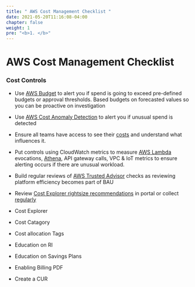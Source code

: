 ```yaml
---
title: " AWS Cost Management Checklist "
date: 2021-05-20T11:16:08-04:00
chapter: false
weight: 1
pre: "<b>1. </b>"
---
```

 
# AWS Cost Management Checklist
 


### Cost Controls
* Use [AWS Budget](https://wellarchitectedlabs.com/cost/100_labs/100_2_cost_and_usage_governance/) to alert you if spend is going to exceed pre-defined budgets or approval thresholds. Based budgets on forecasted values so you can be proactive on investigation
* Use [AWS Cost Anomaly Detection](https://docs.aws.amazon.com/awsaccountbilling/latest/aboutv2/getting-started-ad.html) to alert you if unusual spend is detected
* Ensure all teams have access to see their [costs](https://github.com/Road-To-FinOps-Deploy/aws_member_cur) and understand what influences it.
* Put controls using CloudWatch metrics to measure [AWS Lambda](https://aws.amazon.com/about-aws/whats-new/2020/10/announcing-amazon-cloudwatch-lambda-insights-preview/?trk=el_a134p000006peKqAAI&trkCampaign=AWSInsights_Website_News_amazon-cloudwatch-lambda-insights-preview&sc_channel=el&sc_campaign=AWSInsights_Blog_finding-savings-from-2020-reinvent-announcements&sc_outcome=Product_Marketing) evocations, [Athena](https://docs.aws.amazon.com/athena/latest/ug/control-limits.html?trk=el_a134p000006peLjAAI&trkCampaign=AWSInsights_Website_Docs_athena-control-limits&sc_channel=el&sc_campaign=AWSInsights_Blog_finding-savings-from-2020-reinvent-announcements&sc_outcome=Product_Marketing), API gateway calls, VPC & IoT metrics to ensure alerting occurs if there are unusual workload. 
* Build regular reviews of [AWS Trusted Advisor](https://aws.amazon.com/solutions/implementations/aws-trusted-advisor-explorer/) checks as reviewing platform efficiency becomes part of BAU

* Review [Cost Explorer rightsize recommendations](https://docs.aws.amazon.com/awsaccountbilling/latest/aboutv2/ce-rightsizing.html) in portal or collect [regularly](https://github.com/Road-To-FinOps-Deploy/aws_cf_rightsize_rec_collector)  
* Cost Explorer
* Cost Catagory
* Cost allocation Tags
* Education on RI
* Education on Savings Plans 
* Enabling Billing PDF
* Create a CUR